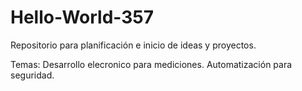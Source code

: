 # Hello-World-357
Repositorio para planificación e inicio de ideas y proyectos.

Temas:
Desarrollo elecronico para mediciones.
Automatización para seguridad.
